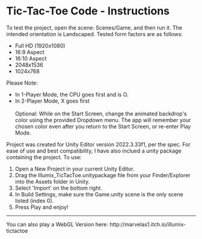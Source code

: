 # Tic-Tac-Toe Code - Instructions

To test the project, open the scene: Scenes/Game, and then run it. The intended orientation is Landscaped. Tested form factors are as follows:
- Full HD (1920x1080)
- 16:9 Aspect
- 16:10 Aspect
- 2048x1536
- 1024x768

Please Note:
- In 1-Player Mode, the CPU goes first and is O.
- In 2-Player Mode, X goes first
<br><br>
Optional:
While on the Start Screen, change the animated backdrop's color using the provided Dropdown menu. The app will remember your chosen color even after you return to the Start Screen, or re-enter Play Mode.

Project was created for Unity Editor version 2022.3.33f1, per the spec. For ease of use and best compatibility, I have also inclued a unity package containing the project. To use:
1. Open a New Project in your current Unity Editor.
2. Drag the Illumix_TicTacToe.unitypackage file from your Finder/Explorer into the Assets folder in Unity.
3. Select 'Import' on the bottom right.
4. In Build Settings, make sure the Game.unity scene is the only scene listed (index 0).
5. Press Play and enjoy!

<hr>
You can also play a WebGL Version here:
http://marvelas1.itch.io/illumix-tictactoe
